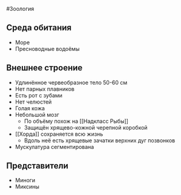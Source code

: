 #Зоология 
## Среда обитания
- Море
- Пресноводные водоёмы
## Внешнее строение 
- Удлинённое червеобразное тело 50-60 см
- Нет парных плавников 
- Есть рот с зубами 
- Нет челюстей 
- Голая кожа 
- Небольшой мозг
    - По объёму похож на [[Надкласс Рыбы]]
    - Защищён хрящево-кожной черепной коробкой 
- [[Хорда]] сохраняется всю жизнь 
    - Вдоль неё есть хрящевые зачатки верхних дуг позвонков 
- Мускулатура сегментирована
## Представители
- Миноги
- Миксины 